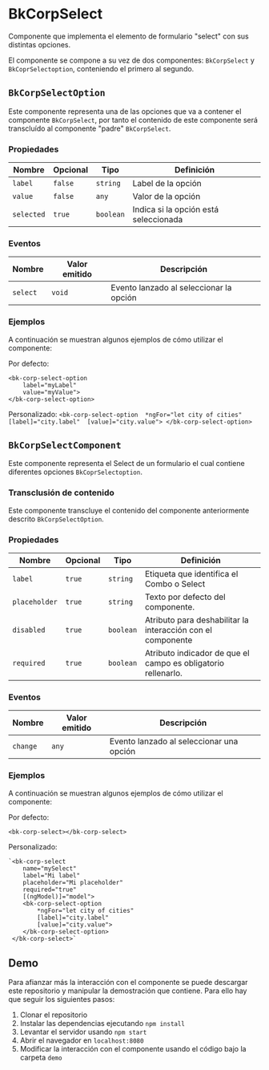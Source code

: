 # BkCorpSelect

Componente que implementa 
el elemento de formulario "select" con sus distintas opciones.

El componente se compone a su vez de dos componentes: `BkCorpSelect` y `BkCoprSelectoption`, conteniendo el primero al segundo.

## `BkCorpSelectOption`

Este componente representa una de las opciones que va a contener el componente `BkCorpSelect`, por tanto
el contenido de este componente será transcluído al componente "padre" `BkCorpSelect`. 

### Propiedades

| Nombre | Opcional | Tipo 	| Definición |
| -------| -------- | ----- | ---------- |
| `label` | `false` | `string` | Label de la opción|
| `value` | `false` | `any` | Valor de la opción |
| `selected` | `true` | `boolean` | Indica si la opción está seleccionada |

### Eventos

| Nombre | Valor emitido | Descripción |
| ------ | ----------- | ----------- |
| `select` | `void` | Evento lanzado al seleccionar la opción |


### Ejemplos

A continuación se muestran algunos ejemplos de cómo utilizar el componente:

Por defecto:

    <bk-corp-select-option  
        label="myLabel" 
        value="myValue">
    </bk-corp-select-option>

Personalizado:
    `<bk-corp-select-option 
      *ngFor="let city of cities" 
      [label]="city.label" 
      [value]="city.value">
    </bk-corp-select-option>`


## `BkCorpSelectComponent`

Este componente representa el Select de un formulario el cual contiene diferentes opciones `BkCoprSelectoption`.

### Transclusión de contenido

Este componente transcluye el contenido del componente anteriormente descrito `BkCorpSelectOption`.

### Propiedades

| Nombre | Opcional | Tipo 	| Definición |
| -------| -------- | ----- | ---------- |
| `label` | `true` | `string` | Etiqueta que identifica el Combo o Select |
| `placeholder` | `true` | `string` | Texto por defecto del componente. |
| `disabled` | `true` | `boolean` | Atributo para deshabilitar la interacción con el componente |
| `required` | `true` | `boolean` | Atributo indicador de que el campo es obligatorio rellenarlo. |

### Eventos

| Nombre | Valor emitido | Descripción |
| ------ | ----------- | ----------- |
| `change` | `any` | Evento lanzado al seleccionar una opción |

### Ejemplos

A continuación se muestran algunos ejemplos de cómo utilizar el componente:

Por defecto:

    <bk-corp-select></bk-corp-select>

Personalizado:

    `<bk-corp-select 
        name="mySelect"
        label="Mi label" 
        placeholder="Mi placeholder"
        required="true"
        [(ngModel)]="model">
        <bk-corp-select-option 
            *ngFor="let city of cities" 
            [label]="city.label" 
            [value]="city.value">
        </bk-corp-select-option>
     </bk-corp-select>`


## Demo
Para afianzar más la interacción con el componente se puede descargar este repositorio y manipular la demostración que contiene. Para ello hay que seguir los siguientes pasos:

1. Clonar el repositorio
2. Instalar las dependencias ejecutando `npm install`
3. Levantar el servidor usando `npm start`
4. Abrir el navegador en `localhost:8080`
5. Modificar la interacción con el componente usando el código bajo la carpeta `demo`
